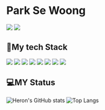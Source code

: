 <h1>Park Se Woong</h1>

<a href="https://lympsw12.tistory.com/" target="_blank"><img src="https://img.shields.io/badge/Tistory-000000?style=flat-square&logo=tistory&logoColor=FFFFFF"/></a>
<img src="https://img.shields.io/badge/lympsw7@gmail.com-EA4335?style=flat-square&logo=Gmail&logoColor=FFFFFF"/>


<h2>💪My tech Stack</h2>

<img src="https://img.shields.io/badge/C++-00599C?style=flat-square&logo=C++&logoColor=FFFFFF"/> <img src="https://img.shields.io/badge/JAVA-40AEF0?style=flat-square&logo=JAVA&logoColor=40AEF0"/> <img src="https://img.shields.io/badge/Spring-6DB33F?style=flat-square&logo=Spring&logoColor=FFFFFF"/>  <img src="https://img.shields.io/badge/Spring Boot-6DB33F?style=flat-square&logo=Spring Boot&logoColor=FFFFFF"/> <img src="https://img.shields.io/badge/Linux-FCC624?style=flat-square&logo=Linux&logoColor=FFFFFF"/> <img src="https://img.shields.io/badge/Amazon AWS-232F3E?style=flat-square&logo=Amazon AWS&logoColor=FFFFFF"/> <img src="https://img.shields.io/badge/MySQL-4479A1?style=flat-square&logo=MySQL&logoColor=FFFFFF"/> <img src="https://img.shields.io/badge/Apache-D22128?style=flat-square&logo=Apache&logoColor=FFFFFF"/>    




<h2>💻MY Status</h2>

![Heron's GitHub stats](https://github-readme-stats.vercel.app/api?username=SeWooooong&show_icons=true&theme=dark) 
![Top Langs](https://github-readme-stats.vercel.app/api/top-langs/?username=SeWooooong&layout=compact&theme=dark)
<!--
**Heron-Woong/Heron-Woong** is a ✨ _special_ ✨ repository because its `README.md` (this file) appears on your GitHub profile.

Here are some ideas to get you started:

- 🔭 I’m currently working on ...
- 🌱 I’m currently learning ...
- 👯 I’m looking to collaborate on ...
- 🤔 I’m looking for help with ...
- 💬 Ask me about ...
- 📫 How to reach me: ...
- 😄 Pronouns: ...
- ⚡ Fun fact: ...
-->
